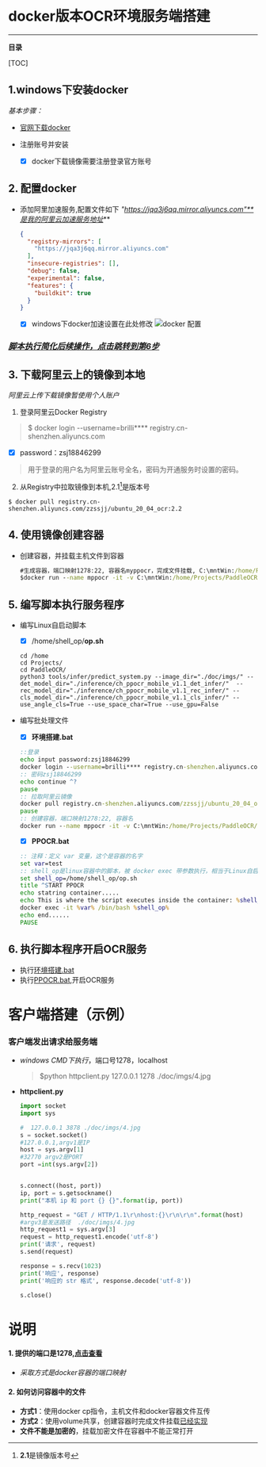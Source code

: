 # docker版本OCR环境服务端搭建
************************
**目录**

[TOC]

## 1.windows下安装docker
*基本步骤：*
* [官网下载docker](https://www.docker.com/)

* 注册账号并安装
  - [x] docker下载镜像需要注册登录官方账号

## 2. 配置docker
* 添加阿里加速服务,配置文件如下
  *"https://jqa3j6qq.mirror.aliyuncs.com"**是我的阿里云加速服务地址***
  ``` json
  {
    "registry-mirrors": [
      "https://jqa3j6qq.mirror.aliyuncs.com"
    ],
    "insecure-registries": [],
    "debug": false,
    "experimental": false,
    "features": {
      "buildkit": true
    }
  } 
  ```
  - [x] windows下docker加速设置在此处修改
  ![docker 配置](../docker配置.png)


### [*脚本执行简化后续操作，点击跳转到第6步*](#6-执行脚本程序开启ocr服务)
## 3. 下载阿里云上的镜像到本地

*阿里云上传下载镜像暂使用个人账户*

  1. 登录阿里云Docker Registry
   
   > $ docker login --username=brilli**** registry.cn-shenzhen.aliyuncs.com

  - [X] password：zsj18846299

   > 用于登录的用户名为阿里云账号全名，密码为开通服务时设置的密码。

  2. 从Registry中拉取镜像到本机,2.1[^脚注]是版本号

   ```
   $ docker pull registry.cn-shenzhen.aliyuncs.com/zzssjj/ubuntu_20_04_ocr:2.2
   ``` 


  [^脚注]: **2.1**是镜像版本号

## 4. 使用镜像创建容器

  * 创建容器，并挂载主机文件到容器
    ```cmd
    #生成容器，端口映射1278:22, 容器名myppocr，完成文件挂载, C:\mntWin:/home/Projects/PaddleOCR/doc/imgs
    $docker run --name mppocr -it -v C:\mntWin:/home/Projects/PaddleOCR/doc/imgs -p 1278:22 registry.cn-shenzhen.aliyuncs.com/zzssjj/ubuntu_20_04_ocr:2.2 /bin/bash
    ```
## 5. 编写脚本执行服务程序

  * 编写Linux自启动脚本
    - [x] /home/shell_op/**op.sh**
    ```shell
    cd /home
    cd Projects/
    cd PaddleOCR/
    python3 tools/infer/predict_system.py --image_dir="./doc/imgs/" --det_model_dir="./inference/ch_ppocr_mobile_v1.1_det_infer/"  --rec_model_dir="./inference/ch_ppocr_mobile_v1.1_rec_infer/" --cls_model_dir="./inference/ch_ppocr_mobile_v1.1_cls_infer/" --use_angle_cls=True --use_space_char=True --use_gpu=False
    ```

  * 编写批处理文件
     - [x] **环境搭建.bat**
    ```bat
    ::登录
    echo input password:zsj18846299
    docker login --username=brilli**** registry.cn-shenzhen.aliyuncs.com
    :: 密码zsj18846299
    echo continue ^?
    pause
    :: 拉取阿里云镜像
    docker pull registry.cn-shenzhen.aliyuncs.com/zzssjj/ubuntu_20_04_ocr:2.1
    pause
    :: 创建容器，端口映射1278:22, 容器名
    docker run --name mppocr -it -v C:\mntWin:/home/Projects/PaddleOCR/doc/imgs -p 1278:22 registry.cn-shenzhen.aliyuncs.com/zzssjj/ubuntu_20_04_ocr:2.2 /bin/bash
    ```
  
      - [x] **PPOCR.bat**
    ```bat
    :: 注释：定义 var 变量，这个是容器的名字
    set var=test
    :: shell_op是linux容器中的脚本，被 docker exec 带参数执行，相当于Linux自启动脚本
    set shell_op=/home/shell_op/op.sh
    title ^START PPOCR
    echo statring container.....
    echo This is where the script executes inside the container: %shell_op%
    docker exec -it %var% /bin/bash %shell_op%
    echo end......
    PAUSE
    ```

## 6. 执行脚本程序开启OCR服务
* 执行[环境搭建.bat](./环境搭建.bat)
* 执行[PPOCR.bat](./PPOCR.bat),开启OCR服务

# 客户端搭建（示例）
  
###  客户端发出请求给服务端

- *windows CMD下执行*，端口号1278，localhost
  >$python httpclient.py 127.0.0.1 1278 ./doc/imgs/4.jpg
- **httpclient.py**
  ``` py
  import socket
  import sys

  #  127.0.0.1 3878 ./doc/imgs/4.jpg
  s = socket.socket()
  #127.0.0.1,argv1是IP
  host = sys.argv[1]
  #32770 argv2是PORT
  port =int(sys.argv[2])


  s.connect((host, port))
  ip, port = s.getsockname()
  print("本机 ip 和 port {} {}".format(ip, port))

  http_request = "GET / HTTP/1.1\r\nhost:{}\r\n\r\n".format(host)
  #argv3是发送路径  ./doc/imgs/4.jpg
  http_request1 = sys.argv[3]
  request = http_request1.encode('utf-8')
  print('请求', request)  
  s.send(request)

  response = s.recv(1023)
  print('响应', response)
  print('响应的 str 格式', response.decode('utf-8'))

  s.close()
  ```

[//]: 图片预加载，将需要处理的图片存放到容器

# 说明

#### 1. 提供的端口是1278,[点击查看](#4-使用镜像创建容器)
  - *采取方式是docker容器的端口映射*
#### 2. 如何访问容器中的文件
 - **方式1**：使用docker cp指令，主机文件和docker容器文件互传
 - **方式2**：使用volume共享，创建容器时完成文件挂载[已经实现](#4-使用镜像创建容器)
 - **文件不能是加密的**，挂载加密文件在容器中不能正常打开
